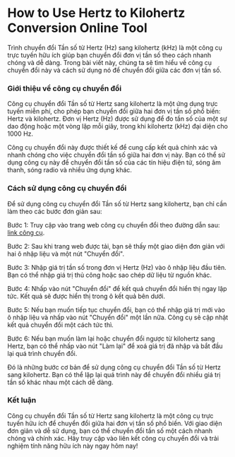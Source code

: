 How to Use Hertz to Kilohertz Conversion Online Tool
====================================================

Trình chuyển đổi Tần số từ Hertz (Hz) sang kilohertz (kHz) là một công cụ trực tuyến hữu ích giúp bạn chuyển đổi đơn vị tần số theo cách nhanh chóng và dễ dàng. Trong bài viết này, chúng ta sẽ tìm hiểu về công cụ chuyển đổi này và cách sử dụng nó để chuyển đổi giữa các đơn vị tần số.

### Giới thiệu về công cụ chuyển đổi

Công cụ chuyển đổi Tần số từ Hertz sang kilohertz là một ứng dụng trực tuyến miễn phí, cho phép bạn chuyển đổi giữa hai đơn vị tần số phổ biến: Hertz và kilohertz. Đơn vị Hertz (Hz) được sử dụng để đo tần số của một sự dao động hoặc một vòng lặp mỗi giây, trong khi kilohertz (kHz) đại diện cho 1000 Hz.

Công cụ chuyển đổi này được thiết kế để cung cấp kết quả chính xác và nhanh chóng cho việc chuyển đổi tần số giữa hai đơn vị này. Bạn có thể sử dụng công cụ này để chuyển đổi tần số của các tín hiệu điện tử, sóng âm thanh, sóng radio và nhiều ứng dụng khác.

### Cách sử dụng công cụ chuyển đổi

Để sử dụng công cụ chuyển đổi Tần số từ Hertz sang kilohertz, bạn chỉ cần làm theo các bước đơn giản sau:

Bước 1: Truy cập vào trang web công cụ chuyển đổi theo đường dẫn sau: [link công cụ](https://www.onlinecalculatorsfree.com/vi/convert/hertz-to-kilohertz.html).

Bước 2: Sau khi trang web được tải, bạn sẽ thấy một giao diện đơn giản với hai ô nhập liệu và một nút "Chuyển đổi".

Bước 3: Nhập giá trị tần số trong đơn vị Hertz (Hz) vào ô nhập liệu đầu tiên. Bạn có thể nhập giá trị thủ công hoặc sao chép dữ liệu từ nguồn khác.

Bước 4: Nhấp vào nút "Chuyển đổi" để kết quả chuyển đổi hiển thị ngay lập tức. Kết quả sẽ được hiển thị trong ô kết quả bên dưới.

Bước 5: Nếu bạn muốn tiếp tục chuyển đổi, bạn có thể nhập giá trị mới vào ô nhập liệu và nhấp vào nút "Chuyển đổi" một lần nữa. Công cụ sẽ cập nhật kết quả chuyển đổi một cách tức thì.

Bước 6: Nếu bạn muốn làm lại hoặc chuyển đổi ngược từ kilohertz sang Hertz, bạn có thể nhấp vào nút "Làm lại" để xoá giá trị đã nhập và bắt đầu lại quá trình chuyển đổi.

Đó là những bước cơ bản để sử dụng công cụ chuyển đổi Tần số từ Hertz sang kilohertz. Bạn có thể lặp lại quá trình này để chuyển đổi nhiều giá trị tần số khác nhau một cách dễ dàng.

### Kết luận

Công cụ chuyển đổi Tần số từ Hertz sang kilohertz là một công cụ trực tuyến hữu ích để chuyển đổi giữa hai đơn vị tần số phổ biến. Với giao diện đơn giản và dễ sử dụng, bạn có thể chuyển đổi tần số một cách nhanh chóng và chính xác. Hãy truy cập vào liên kết công cụ chuyển đổi và trải nghiệm tính năng hữu ích này ngay hôm nay!